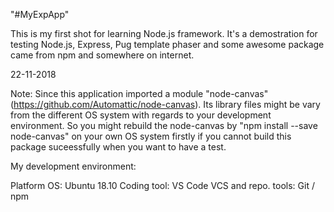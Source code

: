 "#MyExpApp" 

This is my first shot for learning Node.js framework. It's a demostration for testing Node.js, Express, Pug template phaser and some awesome package came from npm and somewhere on internet.

22-11-2018

Note: Since this application imported a module "node-canvas"(https://github.com/Automattic/node-canvas). Its library files might be vary from the different OS system with regards to your development environment. So you might rebuild the node-canvas by "npm install --save node-canvas" on your own OS system firstly if you cannot build this package suceessfully when you want to have a test.

My development environment:

Platform OS: Ubuntu 18.10
Coding tool: VS Code
VCS and repo. tools: Git / npm
